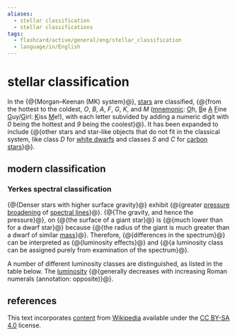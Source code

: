 ```yaml
---
aliases:
  - stellar classification
  - stellar classifications
tags:
  - flashcard/active/general/eng/stellar_classification
  - language/in/English
---
```


# stellar classification

In the {@{Morgan–Keenan (MK) system}@}, [stars](star.md) are classified, {@{from the hottest to the coldest, _O_, _B_, _A_, _F_, _G_, _K_, and _M_ ([mnemonic](mnemonic.md): <u>O</u>h, <u>B</u>e <u>A</u> <u>F</u>ine <u>G</u>uy/<u>G</u>irl: <u>K</u>iss <u>M</u>e!), with each letter subvided by adding a numeric digit with _0_ being the hottest and _9_ being the coolest}@}. It has been expanded to include {@{other stars and star-like objects that do not fit in the classical system, like class _D_ for [white dwarfs](white%20dwarf.md) and classes _S_ and _C_ for [carbon stars](carbon%20star.md)}@}. <!--SR:!2029-04-16,1381,250!2029-03-15,1505,290!2029-09-20,1574,270-->

## modern classification

### Yerkes spectral classification

{@{Denser stars with higher surface gravity}@} exhibit {@{greater [pressure broadening](spectral%20line.md#pressure%20broadening) of [spectral lines](spectral%20line.md)}@}. {@{The gravity, and hence the pressure}@}, on {@{the surface of a giant star}@} is {@{much lower than for a dwarf star}@} because {@{the radius of the giant is much greater than a dwarf of similar [mass](mass.md)}@}. Therefore, {@{differences in the spectrum}@} can be interpreted as {@{luminosity effects}@} and {@{a luminosity class can be assigned purely from examination of the spectrum}@}. <!--SR:!2026-11-26,642,330!2026-02-25,146,270!2029-05-05,1279,310!2025-12-30,69,331!2025-12-31,70,331!2026-01-02,72,331!2025-12-23,63,331!2026-01-02,72,331!2026-01-01,71,331-->

A number of different luminosity classes are distinguished, as listed in the table below. The [luminosity](luminosity.md) {@{generally decreases with increasing Roman numerals \(annotation: opposite\)}@}. <!--SR:!2028-11-02,1210,350-->

## references

This text incorporates [content](https://en.wikipedia.org/wiki/stellar_classification) from [Wikipedia](Wikipedia.md) available under the [CC BY-SA 4.0](https://creativecommons.org/licenses/by-sa/4.0/) license.
